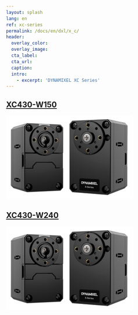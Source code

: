 ```yaml
---
layout: splash
lang: en
ref: xc-series
permalink: /docs/en/dxl/x_c/
header:
  overlay_color:
  overlay_image:
  cta_label:
  cta_url:
  caption:
  intro:
    - excerpt: 'DYNAMIXEL XC Series'
---
```


## [XC430-W150](/docs/en/dxl/x/xc430-w150/)

[![](/assets/images/dxl/x/xc430_product.png)](/docs/en/dxl/x/xc430-w150/)

## [XC430-W240](/docs/en/dxl/x/xc430-w240/)

[![](/assets/images/dxl/x/xc430_product.png)](/docs/en/dxl/x/xc430-w240/)
